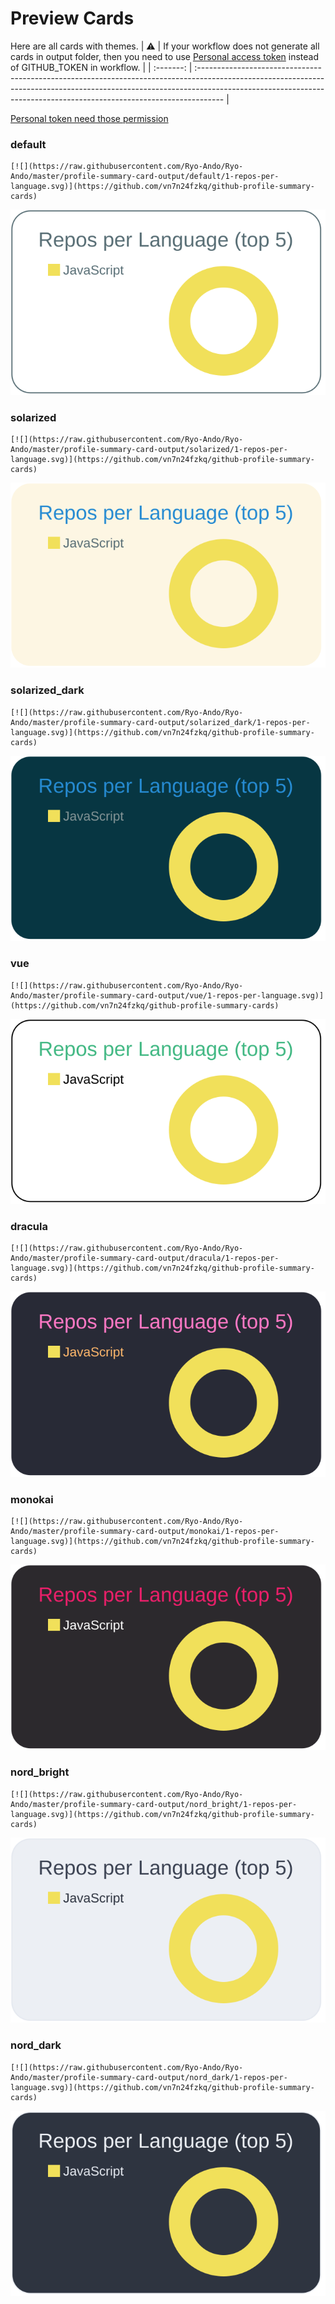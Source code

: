 
# Preview Cards

Here are all cards with themes.
| :warning: | If your workflow does not generate all cards in output folder, then you need to use [Personal access token](https://docs.github.com/en/actions/configuring-and-managing-workflows/creating-and-storing-encrypted-secrets) instead of GITHUB_TOKEN in workflow. |
| :-------: | :------------------------------------------------------------------------------------------------------------------------------------------------------------------------------------------------------------------------------------------------ |

[Personal token need those permission](https://github.com/vn7n24fzkq/github-profile-summary-cards/wiki/Personal-access-token-permissions)


### default


```
[![](https://raw.githubusercontent.com/Ryo-Ando/Ryo-Ando/master/profile-summary-card-output/default/1-repos-per-language.svg)](https://github.com/vn7n24fzkq/github-profile-summary-cards)
```
![](https://raw.githubusercontent.com/Ryo-Ando/Ryo-Ando/master/profile-summary-card-output/default/1-repos-per-language.svg)


### solarized


```
[![](https://raw.githubusercontent.com/Ryo-Ando/Ryo-Ando/master/profile-summary-card-output/solarized/1-repos-per-language.svg)](https://github.com/vn7n24fzkq/github-profile-summary-cards)
```
![](https://raw.githubusercontent.com/Ryo-Ando/Ryo-Ando/master/profile-summary-card-output/solarized/1-repos-per-language.svg)


### solarized_dark


```
[![](https://raw.githubusercontent.com/Ryo-Ando/Ryo-Ando/master/profile-summary-card-output/solarized_dark/1-repos-per-language.svg)](https://github.com/vn7n24fzkq/github-profile-summary-cards)
```
![](https://raw.githubusercontent.com/Ryo-Ando/Ryo-Ando/master/profile-summary-card-output/solarized_dark/1-repos-per-language.svg)


### vue


```
[![](https://raw.githubusercontent.com/Ryo-Ando/Ryo-Ando/master/profile-summary-card-output/vue/1-repos-per-language.svg)](https://github.com/vn7n24fzkq/github-profile-summary-cards)
```
![](https://raw.githubusercontent.com/Ryo-Ando/Ryo-Ando/master/profile-summary-card-output/vue/1-repos-per-language.svg)


### dracula


```
[![](https://raw.githubusercontent.com/Ryo-Ando/Ryo-Ando/master/profile-summary-card-output/dracula/1-repos-per-language.svg)](https://github.com/vn7n24fzkq/github-profile-summary-cards)
```
![](https://raw.githubusercontent.com/Ryo-Ando/Ryo-Ando/master/profile-summary-card-output/dracula/1-repos-per-language.svg)


### monokai


```
[![](https://raw.githubusercontent.com/Ryo-Ando/Ryo-Ando/master/profile-summary-card-output/monokai/1-repos-per-language.svg)](https://github.com/vn7n24fzkq/github-profile-summary-cards)
```
![](https://raw.githubusercontent.com/Ryo-Ando/Ryo-Ando/master/profile-summary-card-output/monokai/1-repos-per-language.svg)


### nord_bright


```
[![](https://raw.githubusercontent.com/Ryo-Ando/Ryo-Ando/master/profile-summary-card-output/nord_bright/1-repos-per-language.svg)](https://github.com/vn7n24fzkq/github-profile-summary-cards)
```
![](https://raw.githubusercontent.com/Ryo-Ando/Ryo-Ando/master/profile-summary-card-output/nord_bright/1-repos-per-language.svg)


### nord_dark


```
[![](https://raw.githubusercontent.com/Ryo-Ando/Ryo-Ando/master/profile-summary-card-output/nord_dark/1-repos-per-language.svg)](https://github.com/vn7n24fzkq/github-profile-summary-cards)
```
![](https://raw.githubusercontent.com/Ryo-Ando/Ryo-Ando/master/profile-summary-card-output/nord_dark/1-repos-per-language.svg)

